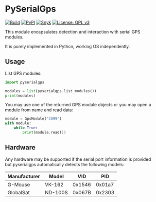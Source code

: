 # PySerialGps

[![Build](https://github.com/antoniovazquezblanco/pyserialgps/actions/workflows/build.yml/badge.svg)](https://github.com/antoniovazquezblanco/pyserialgps/actions/workflows/build.yml)
[![PyPI](https://img.shields.io/pypi/v/pyserialgps)](https://pypi.org/project/pyserialgps/)
[![Snyk](https://snyk.io/advisor/python/pyserialgps/badge.svg)](https://snyk.io/advisor/python/pyserialgps)
[![License: GPL v3](https://img.shields.io/badge/License-GPLv3-blue.svg)](LICENSE.md)

This module encapsulates detection and interaction with serial GPS modules.

It is purely implemented in Python, working OS independently.

## Usage

List GPS modules:

```python
import pyserialgps

modules = list(pyserialgps.list_modules())
print(modules)
```

You may use one of the returned GPS module objects or you may open a module from name and read data:

```python
module = GpsModule("COM9")
with module:
    while True:
        print(module.read())
```

## Hardware

Any hardware may be supported if the serial port information is provided but pyserialgps automatically detects the following models:

| Manufacturer | Model   | VID    | PID    |
| ------------ | ------- | ------ | ------ |
| G-Mouse      | VK-162  | 0x1546 | 0x01a7 |
| GlobalSat    | ND-100S | 0x067B | 0x2303 |
